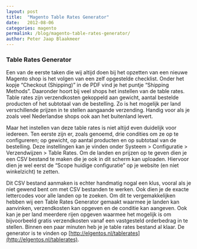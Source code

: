 ```yaml
---
layout: post
title:  "Magento Table Rates Generator"
date:   2012-08-06
categories: magento
permalink: /blog/magento-table-rates-generator/
author: Peter Jaap Blaakmeer
---
```

### Table Rates Generator

Een van de eerste taken die wij altijd doen bij het opzetten van een nieuwe Magento shop is het volgen van een zelf opgestelde checklist. Onder het kopje “Checkout (Shipping)” in de PDF vind je het puntje “Shipping Methods”. Daaronder hoort bij veel shops het instellen van de table rates. Table rates zijn verzendkosten gekoppeld aan gewicht, aantal bestelde producten of het subtotaal van de bestelling. Zo is het mogelijk per land verschillende prijzen in te stellen aangaande verzending. Handig voor als je zoals veel Nederlandse shops ook aan het buitenland levert.

Maar het instellen van deze table rates is niet altijd even duidelijk voor iedereen. Ten eerste zijn er, zoals genoemd, drie condities om ze op te configureren; op gewicht, op aantal producten en op subtotaal van de bestelling. Deze instellingen kan je vinden onder Systeem > Configuratie > Verzendwijzen > Table Rates. Om de landen en prijzen op te geven dien je een CSV bestand te maken die je ook in dit scherm kan uploaden. Hiervoor dien je wel eerst de “Scope huidige configuratie” op je website (en niet winkelzicht) te zetten.

Dit CSV bestand aanmaken is echter handmatig nogal een klus, vooral als je niet gewend bent om met CSV bestanden te werken. Ook dien je de exacte lettercodes voor alle landen op te zoeken. Om dit te vergemakkelijken hebben wij een Table Rates Generator gemaakt waarmee je landen kan aanvinken, verzendkosten kan opgeven en de conditie kan aangeven. Ook kan je per land meerdere rijen opgeven waarmee het mogelijk is om bijvoorbeeld gratis verzendkosten vanaf een vastgesteld orderbedrag in te stellen. Binnen een paar minuten heb je je table rates bestand al klaar. De generator is te vinden op [http://elgentos.nl/tablerates](http://elgentos.nl/tablerates).